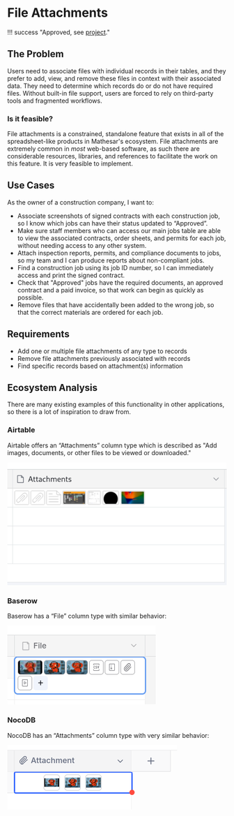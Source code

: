 # File Attachments

!!! success "Approved, see [project](../../proposals/2025/file-attachments.md)."

## The Problem

Users need to associate files with individual records in their tables, and they prefer to add, view, and remove these files in context with their associated data. They need to determine which records do or do not have required files. Without built-in file support, users are forced to rely on third-party tools and fragmented workflows.

### Is it feasible?

File attachments is a constrained, standalone feature that exists in all of the spreadsheet-like products in Mathesar's ecosystem. File attachments are extremely common in _most_ web-based software, as such there are considerable resources, libraries, and references to facilitate the work on this feature. It is very feasible to implement.

## Use Cases

As the owner of a construction company, I want to:

- Associate screenshots of signed contracts with each construction job, so I know which jobs can have their status updated to “Approved”.
- Make sure staff members who can access our main jobs table are able to view the associated contracts, order sheets, and permits for each job, without needing access to any other system.
- Attach inspection reports, permits, and compliance documents to jobs, so my team and I can produce reports about non-compliant jobs.
- Find a construction job using its job ID number, so I can immediately access and print the signed contract.
- Check that "Approved" jobs have the required documents, an approved contract and a paid invoice, so that work can begin as quickly as possible.
- Remove files that have accidentally been added to the wrong job, so that the correct materials are ordered for each job.

## Requirements

- Add one or multiple file attachments of any type to records
- Remove file attachments previously associated with records
- Find specific records based on attachment(s) information

## Ecosystem Analysis

There are many existing examples of this functionality in other applications, so there is a lot of inspiration to draw from.

### Airtable

Airtable offers an “Attachments” column type which is described as "Add images, documents, or other files to be viewed or downloaded."

![Airtable screenshot](../../../assets/images/airtable-attachments-cell.png)

### Baserow

Baserow has a “File” column type with similar behavior:

![Baserow Screenshot](../../../assets/images/baserow-attachments-cell.png)

### NocoDB

NocoDB has an “Attachments” column type with very similar behavior:

![NocoDB Screenshot](../../../assets/images/nocodb-attachments-cell.png)
